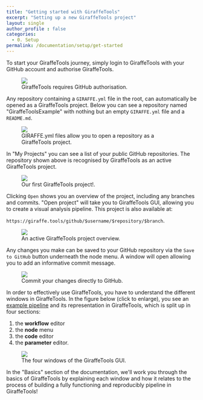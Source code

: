 ```yaml
---
title: "Getting started with GiraffeTools"
excerpt: "Setting up a new GiraffeTools project"
layout: single
author_profile : false
categories:
  - 0. Setup
permalink: /documentation/setup/get-started
---
```


To start your GiraffeTools journey, simply login to GiraffeTools with your GitHub
account and authorise GiraffeTools.

<figure>
	<a href="{{ site.url }}{{ site.baseurl }}/documentation/images/authorize_giraffetools.png"><img
    src="{{ site.url }}{{ site.baseurl }}/{{ example_path }}/documentation/images/authorize_giraffetools.png"></a>
	<figcaption>GiraffeTools requires GitHub authorisation.</figcaption>
</figure>

Any repository containing a `GIRAFFE.yml` file in the root, can automatically be
opened as a GiraffeTools project. Below you can see a repository named "GiraffeToolsExample"
with nothing but an empty `GIRAFFE.yml` file and a `README.md`.

<figure>
	<a href="{{ site.url }}{{ site.baseurl }}/documentation/images/giraffe_yml.png"><img
    src="{{ site.url }}{{ site.baseurl }}/{{ example_path }}/documentation/images/giraffe_yml.png"></a>
	<figcaption>GIRAFFE.yml files allow you to open a repository as a GiraffeTools project.</figcaption>
</figure>

In "My Projects" you can see a list of your public GitHub repositories. The repository
shown above is recognised by GiraffeTools as an active GiraffeTools project.

<figure>
	<a href="{{ site.url }}{{ site.baseurl }}/documentation/images/my_projects.png"><img
    src="{{ site.url }}{{ site.baseurl }}/{{ example_path }}/documentation/images/my_projects.png"></a>
	<figcaption>Our first GiraffeTools project!.</figcaption>
</figure>

Clicking `Open` shows you an overview of the project, including any branches and commits.
"Open project" will take you to GiraffeTools GUI, allowing you to create a visual
analysis pipeline. This project is also available at:

`https://giraffe.tools/github/$username/$repository/$branch`.

<figure>
	<a href="{{ site.url }}{{ site.baseurl }}/documentation/images/project_overview.png"><img
    src="{{ site.url }}{{ site.baseurl }}/{{ example_path }}/documentation/images/project_overview.png"></a>
	<figcaption>An active GiraffeTools project overview.</figcaption>
</figure>

Any changes you make can be saved to your GitHub repository via the `Save to GitHub` button
underneath the node menu. A window will open allowing you to add an informative commit
message.

<figure>
	<a href="{{ site.url }}{{ site.baseurl }}/documentation/images/save_to_github.png"><img
    src="{{ site.url }}{{ site.baseurl }}/{{ example_path }}/documentation/images/save_to_github.png"></a>
	<figcaption>Commit your changes directly to GitHub.</figcaption>
</figure>

In order to effectively use GiraffeTools, you have to understand the different windows
in GiraffeTools. In the figure below (click to enlarge), you see an
[example pipeline](https://giraffe.tools/porcupine/TimVanMourik/SomeGiraffeExample)
and its representation in GiraffeTools, which is split up in four sections:

1. the **workflow** editor
2. the **node** menu
3. the **code** editor
4. the **parameter** editor.

<figure>
	<a href="{{ site.url }}{{ site.baseurl }}/documentation/images/giraffetools_windows.png"><img
    src="{{ site.url }}{{ site.baseurl }}/{{ example_path }}/documentation/images/giraffetools_windows.png"></a>
	<figcaption>The four windows of the GiraffeTools GUI.</figcaption>
</figure>

In the "Basics" section of the documentation, we'll work you through the basics
of GiraffeTools by explaining each window and how it relates to the process of
building a fully functioning and reproducibly pipeline in GiraffeTools!
